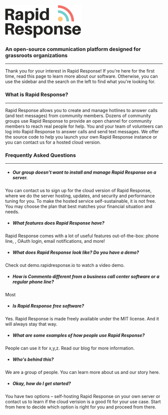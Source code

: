 ![Rapid Response Logo](/assets/logo.png)


### An open-source communication platform designed for grassroots organizations
---
Thank you for your interest in Rapid Response! If you're here for the first time, read this page to learn more about our software. Otherwise, you can use the sidebar and the search on the left to find what you're looking for.


### What is Rapid Response?
----
Rapid Response allows you to create and manage hotlines to answer calls (and text messages) from community members. Dozens of community groups use Rapid Response to provide an open channel for community members to reach real people for help. You and your team of volunteers can log into Rapid Response to answer calls and send text messages. We offer the source code to help you launch your own Rapid Response instance or you can contact us for a hosted cloud version. 

### Frequently Asked Questions
----

- ##### **Our group doesn’t want to install and manage Rapid Response on a server.**
You can contact us to sign up for the cloud version of Rapid Response, where we do the server hosting, updates, and security and performance tuning for you. To make the hosted service self-sustainable, it is not free. You may choose the plan that best matches your financial situation and needs.

- ##### **What features does Rapid Response have?**
Rapid Response comes with a lot of useful features out-of-the-box: phone line, , OAuth login, email notifications, and more!

- ##### What does Rapid Response look like? Do you have a demo?
Check out demo.rapidresponse.io to watch a video demo. 

- ##### How is Commento different from a business call center software or a regular phone line?
Most

- ##### Is Rapid Response free software?
Yes. Rapid Response is made freely available under the MIT license. And it will always stay that way.

- ##### What are some examples of how people use Rapid Response?
People can use it for x,y,z. Read our blog for more information.

- ##### Who's behind this? 
We are a group of people. You can learn more about us and our story here. 

- ##### Okay, how do I get started?
You have two options – self-hosting Rapid Response on your own server or contact us to learn if the cloud verision is a good fit for your use case. Start from here to decide which option is right for you and proceed from there.